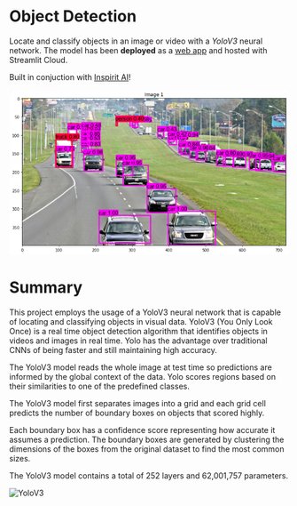 #  Object Detection
Locate and classify objects in an image or video with a *YoloV3* neural network. The model has been **deployed** as a [web app](https://share.streamlit.io/real-veersandhu/object-detection/app.py) and hosted with Streamlit Cloud. 

Built in conjuction with [Inspirit AI](https://www.inspiritai.com/)!

<p align="center">
  <img src="media/model_output2.png" alt="Sublime's custom image"/>
</p>

# Summary
This project employs the usage of a YoloV3 neural network that is capable of locating and classifying objects in visual data. YoloV3 (You Only Look Once) is a real time object detection algorithm that identifies objects in videos and images in real time. Yolo has the advantage over traditional CNNs of being faster and still maintaining high accuracy.

The YoloV3 model reads the whole image at test time so predictions are informed by the global context of the data. Yolo scores regions based on their similarities to one of the predefined classes.

The YoloV3 model first separates images into a grid and each grid cell predicts the number of boundary boxes on objects that scored highly.

Each boundary box has a confidence score representing how accurate it assumes a prediction. The boundary boxes are generated by clustering the dimensions of the boxes from the original dataset to find the most common sizes.

The YoloV3 model contains a total of 252 layers and 62,001,757 parameters.

![YoloV3](https://miro.medium.com/max/2000/1*d4Eg17IVJ0L41e7CTWLLSg.png)